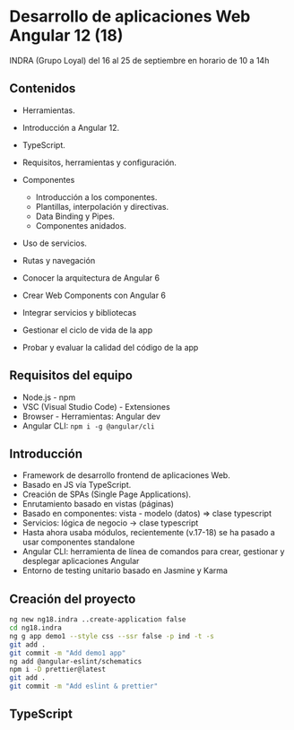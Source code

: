 # Desarrollo de aplicaciones Web Angular 12 (18)

INDRA (Grupo Loyal)
del 16 al 25 de septiembre
en horario de 10 a 14h

## Contenidos

- Herramientas.
- Introducción a Angular 12.
- TypeScript.
- Requisitos, herramientas y configuración.

- Componentes
  - Introducción a los componentes.
  - Plantillas, interpolación y directivas.
  - Data Binding y Pipes.
  - Componentes anidados.
- Uso de servicios.
- Rutas y navegación
- Conocer la arquitectura de Angular 6
- Crear Web Components con Angular 6
- Integrar servicios y bibliotecas
- Gestionar el ciclo de vida de la app
- Probar y evaluar la calidad del código de la app

## Requisitos del equipo

- Node.js - npm
- VSC (Visual Studio Code) - Extensiones
- Browser - Herramientas: Angular dev
- Angular CLI: `npm i -g @angular/cli`

## Introducción

- Framework de desarrollo frontend de aplicaciones Web.
- Basado en JS vía TypeScript.
- Creación de SPAs (Single Page Applications).
- Enrutamiento basado en vistas (páginas)
- Basado en componentes: vista - modelo (datos) => clase typescript
- Servicios: lógica de negocio -> clase typescript
- Hasta ahora usaba módulos, recientemente (v.17-18) se ha pasado a usar componentes standalone
- Angular CLI: herramienta de línea de comandos para crear, gestionar y desplegar aplicaciones Angular
- Entorno de testing unitario basado en Jasmine y Karma

## Creación del proyecto

```sh
ng new ng18.indra ..create-application false
cd ng18.indra
ng g app demo1 --style css --ssr false -p ind -t -s
git add .
git commit -m "Add demo1 app"
ng add @angular-eslint/schematics
npm i -D prettier@latest
git add .
git commit -m "Add eslint & prettier"
```

## TypeScript
